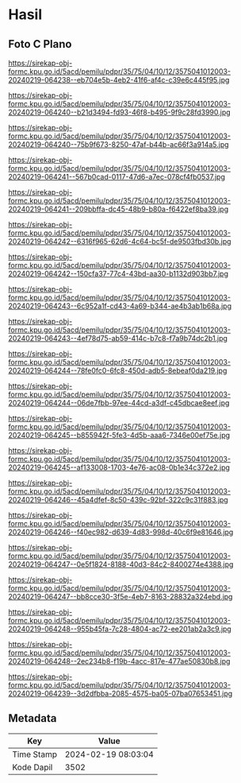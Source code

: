 # Hasil

## Foto C Plano

https://sirekap-obj-formc.kpu.go.id/5acd/pemilu/pdpr/35/75/04/10/12/3575041012003-20240219-064238--eb704e5b-4eb2-41f6-af4c-c39e6c445f95.jpg

https://sirekap-obj-formc.kpu.go.id/5acd/pemilu/pdpr/35/75/04/10/12/3575041012003-20240219-064240--b21d3494-fd93-46f8-b495-9f9c28fd3990.jpg

https://sirekap-obj-formc.kpu.go.id/5acd/pemilu/pdpr/35/75/04/10/12/3575041012003-20240219-064240--75b9f673-8250-47af-b44b-ac66f3a914a5.jpg

https://sirekap-obj-formc.kpu.go.id/5acd/pemilu/pdpr/35/75/04/10/12/3575041012003-20240219-064241--567b0cad-0117-47d6-a7ec-078cf4fb0537.jpg

https://sirekap-obj-formc.kpu.go.id/5acd/pemilu/pdpr/35/75/04/10/12/3575041012003-20240219-064241--209bbffa-dc45-48b9-b80a-f6422ef8ba39.jpg

https://sirekap-obj-formc.kpu.go.id/5acd/pemilu/pdpr/35/75/04/10/12/3575041012003-20240219-064242--6316f965-62d6-4c64-bc5f-de9503fbd30b.jpg

https://sirekap-obj-formc.kpu.go.id/5acd/pemilu/pdpr/35/75/04/10/12/3575041012003-20240219-064242--150cfa37-77c4-43bd-aa30-b1132d903bb7.jpg

https://sirekap-obj-formc.kpu.go.id/5acd/pemilu/pdpr/35/75/04/10/12/3575041012003-20240219-064243--6c952a1f-cd43-4a69-b344-ae4b3ab1b68a.jpg

https://sirekap-obj-formc.kpu.go.id/5acd/pemilu/pdpr/35/75/04/10/12/3575041012003-20240219-064243--4ef78d75-ab59-414c-b7c8-f7a9b74dc2b1.jpg

https://sirekap-obj-formc.kpu.go.id/5acd/pemilu/pdpr/35/75/04/10/12/3575041012003-20240219-064244--78fe0fc0-6fc8-450d-adb5-8ebeaf0da219.jpg

https://sirekap-obj-formc.kpu.go.id/5acd/pemilu/pdpr/35/75/04/10/12/3575041012003-20240219-064244--06de7fbb-97ee-44cd-a3df-c45dbcae8eef.jpg

https://sirekap-obj-formc.kpu.go.id/5acd/pemilu/pdpr/35/75/04/10/12/3575041012003-20240219-064245--b855942f-5fe3-4d5b-aaa6-7346e00ef75e.jpg

https://sirekap-obj-formc.kpu.go.id/5acd/pemilu/pdpr/35/75/04/10/12/3575041012003-20240219-064245--af133008-1703-4e76-ac08-0b1e34c372e2.jpg

https://sirekap-obj-formc.kpu.go.id/5acd/pemilu/pdpr/35/75/04/10/12/3575041012003-20240219-064246--45a4dfef-8c50-439c-92bf-322c9c31f883.jpg

https://sirekap-obj-formc.kpu.go.id/5acd/pemilu/pdpr/35/75/04/10/12/3575041012003-20240219-064246--f40ec982-d639-4d83-998d-40c6f9e81646.jpg

https://sirekap-obj-formc.kpu.go.id/5acd/pemilu/pdpr/35/75/04/10/12/3575041012003-20240219-064247--0e5f1824-8188-40d3-84c2-8400274e4388.jpg

https://sirekap-obj-formc.kpu.go.id/5acd/pemilu/pdpr/35/75/04/10/12/3575041012003-20240219-064247--bb8cce30-3f5e-4eb7-8163-28832a324ebd.jpg

https://sirekap-obj-formc.kpu.go.id/5acd/pemilu/pdpr/35/75/04/10/12/3575041012003-20240219-064248--955b45fa-7c28-4804-ac72-ee201ab2a3c9.jpg

https://sirekap-obj-formc.kpu.go.id/5acd/pemilu/pdpr/35/75/04/10/12/3575041012003-20240219-064248--2ec234b8-f19b-4acc-817e-477ae50830b8.jpg

https://sirekap-obj-formc.kpu.go.id/5acd/pemilu/pdpr/35/75/04/10/12/3575041012003-20240219-064239--3d2dfbba-2085-4575-ba05-07ba07653451.jpg


## Metadata

| Key        | Value               |
| ---------- | ------------------- |
| Time Stamp | 2024-02-19 08:03:04 |
| Kode Dapil | 3502                |



